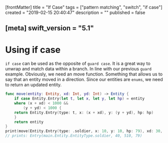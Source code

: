 [frontMatter]
title = "If Case"
tags = ["pattern matching", "switch", "if case"]
created = "2019-02-15 20:40:47"
description = ""
published = false

[meta]
swift_version = "5.1"
---

# Using **if case**

`if case` can be used as the opposite of `guard case`. It is a great way
to unwrap and match data within a branch. In line with our previous
`guard` example. Obviously, we need an move function. Something that
allows us to say that an entity moved in a direction. Since our entities
are `enums`, we need to return an updated entity.

``` Swift
func move(entity: Entity, xd: Int, yd: Int) -> Entity {
    if case Entity.Entry(let t, let x, let y, let hp) = entity
    where (x + xd) < 1000 &&
        (y + yd) < 1000 {
    return Entity.Entry(type: t, x: (x + xd), y: (y + yd), hp: hp)
    }
    return entity
}
print(move(Entity.Entry(type: .soldier, x: 10, y: 10, hp: 79), xd: 30, yd: 500))
// prints: Entry(main.Entity.EntityType.soldier, 40, 510, 79)
```

